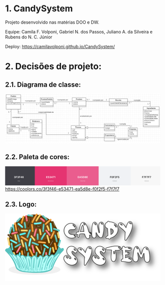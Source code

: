# 1. CandySystem
Projeto desenvolvido nas matérias DOO e DW. 

Equipe: Camila F. Volponi, Gabriel N. dos Passos, Juliano A. da Silveira e  Rubens do N. C. Júnior

Deploy: https://camilavolponi.github.io/CandySystem/



# 2. Decisões de projeto:
## 2.1. Diagrama de classe:
![Diagrama de Classes do Candy System](/ImagensProjeto/DiagramaDeClassespng.png?raw=true "Diagrama de Classes do Candy System")

## 2.2. Paleta de cores:
![Paleta de cores do Candy System](/ImagensProjeto/Paleta.png?raw=true "Paleta de cores do Candy System")
https://coolors.co/3f3f46-e53471-ea5d8e-f0f2f5-f7f7f7 


## 2.3. Logo:
![Logo do Candy System](/ImagensProjeto/logo.png?raw=true "Logo do Candy System")
